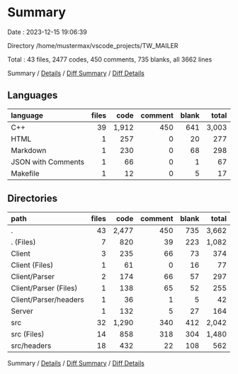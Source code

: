 # Summary

Date : 2023-12-15 19:06:39

Directory /home/mustermax/vscode_projects/TW_MAILER

Total : 43 files,  2477 codes, 450 comments, 735 blanks, all 3662 lines

Summary / [Details](details.md) / [Diff Summary](diff.md) / [Diff Details](diff-details.md)

## Languages
| language | files | code | comment | blank | total |
| :--- | ---: | ---: | ---: | ---: | ---: |
| C++ | 39 | 1,912 | 450 | 641 | 3,003 |
| HTML | 1 | 257 | 0 | 20 | 277 |
| Markdown | 1 | 230 | 0 | 68 | 298 |
| JSON with Comments | 1 | 66 | 0 | 1 | 67 |
| Makefile | 1 | 12 | 0 | 5 | 17 |

## Directories
| path | files | code | comment | blank | total |
| :--- | ---: | ---: | ---: | ---: | ---: |
| . | 43 | 2,477 | 450 | 735 | 3,662 |
| . (Files) | 7 | 820 | 39 | 223 | 1,082 |
| Client | 3 | 235 | 66 | 73 | 374 |
| Client (Files) | 1 | 61 | 0 | 16 | 77 |
| Client/Parser | 2 | 174 | 66 | 57 | 297 |
| Client/Parser (Files) | 1 | 138 | 65 | 52 | 255 |
| Client/Parser/headers | 1 | 36 | 1 | 5 | 42 |
| Server | 1 | 132 | 5 | 27 | 164 |
| src | 32 | 1,290 | 340 | 412 | 2,042 |
| src (Files) | 14 | 858 | 318 | 304 | 1,480 |
| src/headers | 18 | 432 | 22 | 108 | 562 |

Summary / [Details](details.md) / [Diff Summary](diff.md) / [Diff Details](diff-details.md)